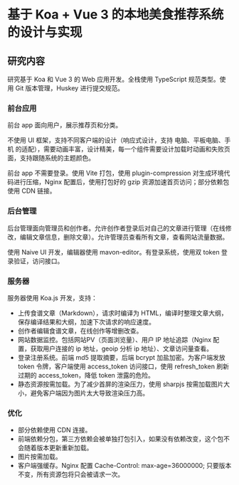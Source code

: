 # 基于 Koa + Vue 3 的本地美食推荐系统的设计与实现

## 研究内容

研究基于 Koa 和 Vue 3 的 Web 应用开发。全栈使用 TypeScript 规范类型。使用 Git 版本管理，Huskey 进行提交规范。

### 前台应用

前台 app 面向用户，展示推荐页和分类。

不使用 UI 框架，支持不同客户端的设计（响应式设计，支持 电脑、平板电脑、手机 的适配），需要动画丰富，设计精美，每一个组件需要设计加载时动画和失败页面，支持跟随系统的主题颜色。

前台 app 不需要登录。使用 Vite 打包，使用 plugin-compression 对生成环境代码进行压缩，Nginx 配置后，使用打包好的 gzip 资源加速首页访问；部分依赖包使用 CDN 链接。

### 后台管理

后台管理面向管理员和创作者。允许创作者登录后对自己的文章进行管理（在线修改，编辑文章信息，删除文章）。允许管理员查看所有文章，查看网站流量数据。

使用 Naive UI 开发，编辑器使用 mavon-editor。有登录系统，使用双 token 登录验证，访问接口。

### 服务器

服务器使用 Koa.js 开发，支持：

- 上传食谱文章（Markdown），请求时编译为 HTML，编译时整理文章大纲，保存编译结果和大纲，加速下次请求的响应速度。
- 创作者编辑食谱文章，在线创作等增删改查。
- 网站数据监控。包括网站PV（页面浏览量）、用户 IP 地址追踪（Nginx 配置，获取用户连接的 ip 地址，geoip 分析 ip 地址）、文章访问量查看。
- 登录注册系统。前端 md5 提取摘要，后端 bcrypt 加盐加密。为客户端发放 token 令牌，客户端使用 access_token 访问接口，使用 refresh_token 刷新过期的 access_token，降低 token 泄露的危险。
- 静态资源按需加载。为了减少首屏的渲染压力，使用 sharpjs 按需加载图片大小，避免客户端因为图片太大导致渲染压力高。

### 优化

- 部分依赖使用 CDN 连接。
- 前端依赖分包，第三方依赖会被单独打包引入，如果没有依赖改变，这个包不会随着版本更新重新加载。
- 图片按需加载。
- 客户端强缓存。Nginx 配置 Cache-Control: max-age=36000000; 只要版本不变，所有资源包将只会被请求一次。





